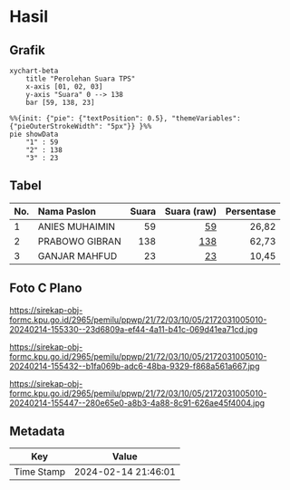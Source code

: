# Hasil

## Grafik

```mermaid
xychart-beta
    title "Perolehan Suara TPS"
    x-axis [01, 02, 03]
    y-axis "Suara" 0 --> 138
    bar [59, 138, 23]
```

```mermaid
%%{init: {"pie": {"textPosition": 0.5}, "themeVariables": {"pieOuterStrokeWidth": "5px"}} }%%
pie showData
    "1" : 59
    "2" : 138
    "3" : 23
```

## Tabel

| No. | Nama Paslon    | Suara | Suara (raw) | Persentase |
|:--- |:-------------- | -----:| -----------:| ----------:|
| 1   | ANIES MUHAIMIN | 59    | [59][p-1]   | 26,82      |
| 2   | PRABOWO GIBRAN | 138   | [138][p-2]  | 62,73      |
| 3   | GANJAR MAHFUD  | 23    | [23][p-3]   | 10,45      |


[p-1]: https://github.com/gigit-pemilu/pemilu-2024-21-kepulauan-riau/blob/main/pilpres/hitung-suara/sub/21-kepulauan-riau/sub/72-kota-tanjung-pinang/sub/03-tanjung-pinang-kota/sub/1005-kampung-bugis/sub/010-tps/sub/paslon-1.txt
[p-2]: https://github.com/gigit-pemilu/pemilu-2024-21-kepulauan-riau/blob/main/pilpres/hitung-suara/sub/21-kepulauan-riau/sub/72-kota-tanjung-pinang/sub/03-tanjung-pinang-kota/sub/1005-kampung-bugis/sub/010-tps/sub/paslon-2.txt
[p-3]: https://github.com/gigit-pemilu/pemilu-2024-21-kepulauan-riau/blob/main/pilpres/hitung-suara/sub/21-kepulauan-riau/sub/72-kota-tanjung-pinang/sub/03-tanjung-pinang-kota/sub/1005-kampung-bugis/sub/010-tps/sub/paslon-3.txt

## Foto C Plano

https://sirekap-obj-formc.kpu.go.id/2965/pemilu/ppwp/21/72/03/10/05/2172031005010-20240214-155330--23d6809a-ef44-4a11-b41c-069d41ea71cd.jpg

https://sirekap-obj-formc.kpu.go.id/2965/pemilu/ppwp/21/72/03/10/05/2172031005010-20240214-155432--b1fa069b-adc6-48ba-9329-f868a561a667.jpg

https://sirekap-obj-formc.kpu.go.id/2965/pemilu/ppwp/21/72/03/10/05/2172031005010-20240214-155447--280e65e0-a8b3-4a88-8c91-626ae45f4004.jpg


## Metadata

| Key        | Value               |
| ---------- | ------------------- |
| Time Stamp | 2024-02-14 21:46:01 |



